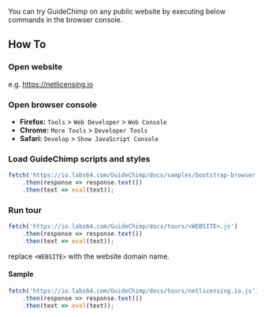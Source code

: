 You can try GuideChimp on any public website by executing below commands in the browser console.

## How To

### Open website
e.g. https://netlicensing.io

### Open browser console
- **Firefox:** `Tools` > `Web Developer` > `Web Console`
- **Chrome:**  `More Tools` > `Developer Tools`
- **Safari:**  `Develop` > `Show JavaScript Console`

### Load GuideChimp scripts and styles
```javascript
fetch('https://io.labs64.com/GuideChimp/docs/samples/bootstrap-browser-console.js')
    .then(response => response.text())
    .then(text => eval(text));
```

### Run tour
```javascript
fetch('https://io.labs64.com/GuideChimp/docs/tours/<WEBSITE>.js')
    .then(response => response.text())
    .then(text => eval(text));
```
replace `<WEBSITE>` with the website domain name.

#### Sample
```javascript
fetch('https://io.labs64.com/GuideChimp/docs/tours/netlicensing.io.js')
    .then(response => response.text())
    .then(text => eval(text));
```

